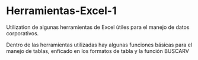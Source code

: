 # Herramientas-Excel-1
Utilization de algunas herramientas de Excel útiles para el manejo de datos corporativos.

Dentro de las herramientas utilizadas hay algunas funciones básicas para el manejo de tablas, enficado en los formatos de tabla y la función BUSCARV
